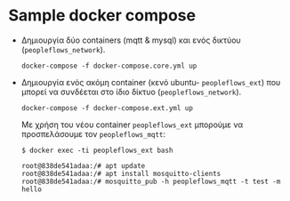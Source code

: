 # Sample docker compose

* Δημιουργία δύο containers (mqtt & mysql) και ενός δικτύου (`peopleflows_network`).
    ```
    docker-compose -f docker-compose.core.yml up
    ```

* Δημιουργία ενός ακόμη container (κενό ubuntu- `peopleflows_ext`) που μπορεί να συνδέεται στο ίδιο δίκτυο (`peopleflows_network`).
    ```
    docker-compose -f docker-compose.ext.yml up
    ```

    Με χρήση του νέου container `peopleflows_ext` μπορούμε να προσπελάσουμε τον `peopleflows_mqtt`:
    ```
    $ docker exec -ti peopleflows_ext bash

    root@838de541adaa:/# apt update
    root@838de541adaa:/# apt install mosquitto-clients
    root@838de541adaa:/# mosquitto_pub -h peopleflows_mqtt -t test -m hello

    ```
